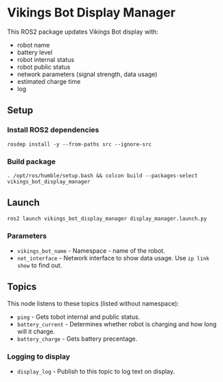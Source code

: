 # Vikings Bot Display Manager

This ROS2 package updates Vikings Bot display with:
* robot name
* battery level
* robot internal status
* robot public status
* network parameters (signal strength, data usage)
* estimated charge time
* log

## Setup

### Install ROS2 dependencies
```
rosdep install -y --from-paths src --ignore-src
```

### Build package
```
. /opt/ros/humble/setup.bash && colcon build --packages-select vikings_bot_display_manager
```

## Launch
```
ros2 launch vikings_bot_display_manager display_manager.launch.py
```

### Parameters
* ```vikings_bot_name``` - Namespace - name of the robot.
* ```net_interface``` - Network interface to show data usage. Use ```ip link show``` to find out.

## Topics

This node listens to these topics (listed without namespace):
* ```ping``` - Gets tobot internal and public status.
* ```battery_current``` - Determines whether robot is charging and how long will it charge.
* ```battery_charge``` - Gets battery precentage.

### Logging to display
* ```display_log``` - Publish to this topic to log text on display.
